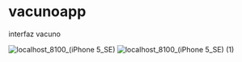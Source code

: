 # vacunoapp
interfaz vacuno

![localhost_8100_(iPhone 5_SE)](https://user-images.githubusercontent.com/77991838/120033383-778d1b00-bfc9-11eb-9937-1ed183833822.png)
![localhost_8100_(iPhone 5_SE) (1)](https://user-images.githubusercontent.com/77991838/120033389-7956de80-bfc9-11eb-951b-d3542efc4781.png)

